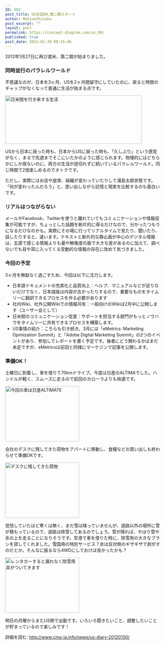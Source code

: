 ```yaml
---
ID: 502
post_title: US日記09.第二期スタート
author: MatsuoShizuka
post_excerpt: ""
layout: post
permalink: https://concept-diagram.com/us_09/
published: true
post_date: 2012-01-30 09:15:46
---
```

2012年1月27日に再び渡米、第二期が始まりました。
<h3>同時並行のパラレルワールド</h3>
不思議なのが、日本を3ヶ月、USを2ヶ月間留守にしていたのに、戻ると時間のギャップがなくなって普通に生活が始まる点です。

<span class="img4cmsia" title="us2012/travel-timeline,443,157,,"><img src="http://www.penchan.com/mak/img/us2012/travel-timeline.png" alt="日米間を行き来する生活" width="443" height="157" /></span>

USから日本に戻った時も、日本からUSに戻った時も、「久しぶり」という感覚がなく、まるで先週までそこにいたかのように感じられます。物理的にはどちらかにしか居ないのに、両方の生活が途切れずに続いているパラレルワールド。同じ時間で2倍楽しめるのでオトクです。

ただし、実際にはお店や座席、組織が変わっていたりして浦島太郎状態です。「何が変わったんだろう」と、思い出しながら記憶と現実を比較するのも面白いです。
<h3>リアルはつながらない</h3>
メールやFacebook、Twitterを使うと離れていてもコミュニケーションや情報収集が可能ですが、ちょっとした話題を断片的に得るだけなので、分かったつもりになるだけなのかも。実際にその場に行ってリアルタイムで見たり、聞いたり、話したりすると、違います。テキストと断片的な静止画が中心のデジタル情報は、五感で感じる情報よりも量や解像度の面で大きな差があるのに加えて、調べないでも目や耳に入ってくる受動的な情報の存在に改めて気づきました。
<h3>今回の予定</h3>
3ヶ月を無駄なく過ごすため、今回は以下に注力します。
<ul>
 	<li>日本語ドキュメントの充実化と品質向上：ヘルプ、マニュアルなどが足りないだけでなく、日本語版は内容が古かったりするので、重要なものをタイムリーに翻訳できるプロセスを作る必要があります</li>
 	<li>社内Wiki、社外公開Wikiでの情報共有：一般向けのWikiは2月中に公開します（ユーザー会として）</li>
 	<li>日米間のコミュニケーション促進：サポートを担当する部門がもっとノウハウをタイムリーに共有できるプロセスを構築します。</li>
 	<li>US事情の紹介：こちらも引き続き。3月には「eMetrics: Marketing Opimization Summit」と「Adobe Digital Marketing Summit」の2つのイベントがあり、参加してレポートを書く予定です。後者にどう関わるかはまだ未定ですが、eMetricsは前回と同様にマーケジンで記事を公開します。</li>
</ul>
<h3>準備OK！</h3>
土曜日に到着し、車を借りて70kmドライブ。今度は日産のALTIMAでした。ハンドルが軽く、スムーズに走るので前回のカローラよりも快適です。

<a title="今回の車は日産ALTIMATE by mak00s, on Flickr" href="http://www.flickr.com/photos/27261559@N06/6785697659/"><img src="http://farm8.staticflickr.com/7153/6785697659_988e703cf0_m.jpg" alt="今回の車は日産ALTIMATE" width="240" height="180" /></a>

会社のデスクに残してきた荷物をアパートに移動し、食糧などの買い出しも終わらせて準備OKです。

<a title="デスクに残してきた荷物 by mak00s, on Flickr" href="http://www.flickr.com/photos/27261559@N06/6785693419/"><img src="http://farm8.staticflickr.com/7035/6785693419_942086ff4c_m.jpg" alt="デスクに残してきた荷物" width="240" height="180" /></a>

覚悟していたほど寒くは無く、まだ雪は降っていませんが、道路以外の場所に雪が積もっているので、道路は除雪してあるのでしょう。雪が降れば、やはり雪や氷の上を走ることになりそうです。空港で車を借りた時に、除雪用の大きなブラシを貸してくれました。雪国用の特別サービス？氷は反対側のギザギザで剥がすのだとか。そんなに振るなら4WDにしておけば良かったかも？

<a title="レンタカーすると漏れなく除雪用具がついてきます by mak00s, on Flickr" href="http://www.flickr.com/photos/27261559@N06/6785707799/"><img src="http://farm8.staticflickr.com/7146/6785707799_3c5a0a9292_m.jpg" alt="レンタカーすると漏れなく除雪用具がついてきます" width="240" height="180" /></a>

明日の月曜からまたUS側で出勤です。いろいろ聞きたいこと、調整したいことが貯まっているので楽しみです！

詳細を読む: <a href="http://www.cms-ia.info/news/us-diary-20120130/?utm_source=copy&amp;utm_medium=paste&amp;utm_campaign=copypaste&amp;utm_content=http%3A%2F%2Fwww.cms-ia.info%2Fnews%2Fus-diary-20120130%2F">http://www.cms-ia.info/news/us-diary-20120130/</a>